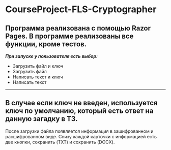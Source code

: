 # CourseProject-FLS-Cryptographer
Программа реализована с помощью Razor Pages. В программе реализованы все функции, кроме тестов.
---------
***При запуске у пользователя есть выбор:***
* Загрузить файл и ключ
* Загрузить файл
* Написать текст и ключ
* Написать текст
--------
В случае если ключ не введен, используется ключ по умолчанию, который есть ответ на данную загадку в ТЗ. 
-------
После загрузки файла появляется информация в зашифрованном и расшифрованном виде. Снизу каждой карточки с информацией есть две кнопки, сохранить (TXT) и сохранить (DOCX).
